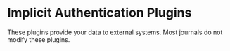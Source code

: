 # Implicit Authentication Plugins

These plugins provide your data to external systems. Most journals do not modify these plugins.

